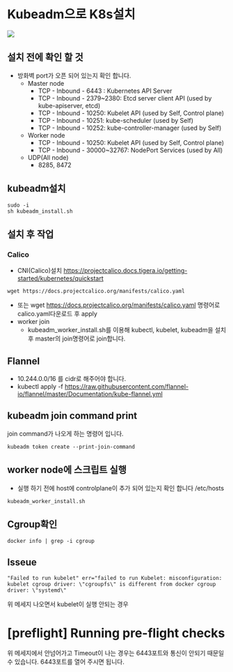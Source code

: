 # Kubeadm으로 K8s설치

<img src="https://img.shields.io/badge/kubernetes-brightgreen?logo=Kubernetes&logoColor=white"/>

## 설치 전에 확인 할 것
- 방화벽 port가 오픈 되어 있는지 확인 합니다.
  - Master node
    - TCP - Inbound - 6443 : Kubernetes API Server
    - TCP - Inbound - 2379~2380: Etcd server client API (used by kube-apiserver, etcd)
    - TCP - Inbound - 10250: Kubelet API (used by Self, Control plane)
    - TCP - Inbound - 10251: kube-scheduler (used by Self)
    - TCP - Inbound - 10252: kube-controller-manager (used by Self)
  - Worker node
    - TCP - Inbound - 10250: Kubelet API (used by Self, Control plane)
    - TCP - Inbound - 30000~32767: NodePort Services (used by All)
  - UDP(All node)
    - 8285, 8472

 
## kubeadm설치
```
sudo -i
sh kubeadm_install.sh
```
## 설치 후 작업
### Calico
- CNI(Calico)설치 https://projectcalico.docs.tigera.io/getting-started/kubernetes/quickstart
```
wget https://docs.projectcalico.org/manifests/calico.yaml
```
- 또는 wget https://docs.projectcalico.org/manifests/calico.yaml 명령어로 calico.yaml다운로드 후 apply
- worker join
  - kubeadm_worker_install.sh를 이용해 kubectl, kubelet, kubeadm을 설치 후 master의 join명령어로 join합니다.

## Flannel
 - 10.244.0.0/16 를 cidr로 해주어야 합니다.
 - kubectl apply -f https://raw.githubusercontent.com/flannel-io/flannel/master/Documentation/kube-flannel.yml

## kubeadm join command print
join command가 나오게 하는 명령어 입니다.
```
kubeadm token create --print-join-command
```

## worker node에 스크립트 실행
- 실행 하기 전에 host에 controlplane이 추가 되어 있는지 확인 합니다
/etc/hosts

```
kubeadm_worker_install.sh
```

## Cgroup확인
```
docker info | grep -i cgroup
```

## Isseue
```
"Failed to run kubelet" err="failed to run Kubelet: misconfiguration: kubelet cgroup driver: \"cgroupfs\" is different from docker cgroup driver: \"systemd\"
```
위 메세지 나오면서 kubelet이 실행 안되는 경우

# [preflight] Running pre-flight checks
위 메세지에서 안넘어가고 Timeout이 나는 경우는 6443포트와 통신이 안되기 때문일 수 있습니다. 6443포트를 열어 주시면 됩니다.

